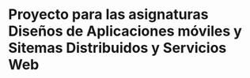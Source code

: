 # Proyecto para las asignaturas Diseños de Aplicaciones móviles y Sitemas Distribuidos y Servicios Web
